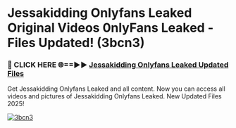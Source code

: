 # Jessakidding Onlyfans Leaked Original Videos 0nlyFans Leaked - Files Updated! (3bcn3)

<h3>🔴 CLICK HERE 🌐==►► <a href="https://tinyurl.com/2wckxsce" rel="nofollow">Jessakidding Onlyfans Leaked Updated Files</a></h3>

Get Jessakidding Onlyfans Leaked and all content. Now you can access all videos and pictures of Jessakidding Onlyfans Leaked. New Updated Files 2025!

[![3bcn3](https://i.imgur.com/AFduVYN.gif)](https://tinyurl.com/2wckxsce)
